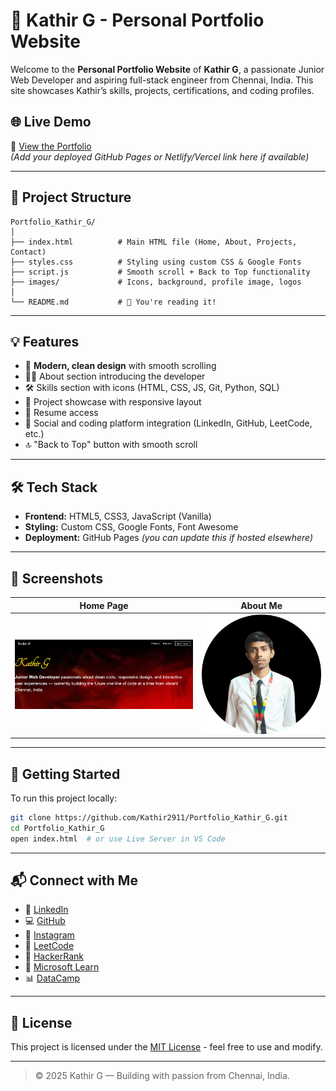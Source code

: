 
# 💼 Kathir G - Personal Portfolio Website

Welcome to the **Personal Portfolio Website** of **Kathir G**, a passionate Junior Web Developer and aspiring full-stack engineer from Chennai, India. This site showcases Kathir’s skills, projects, certifications, and coding profiles.

## 🌐 Live Demo

🚀 [View the Portfolio](https://github.com/Kathir2911/Portfolio_Kathir_G)  
*(Add your deployed GitHub Pages or Netlify/Vercel link here if available)*

---

## 📁 Project Structure

```
Portfolio_Kathir_G/
│
├── index.html          # Main HTML file (Home, About, Projects, Contact)
├── styles.css          # Styling using custom CSS & Google Fonts
├── script.js           # Smooth scroll + Back to Top functionality
├── images/             # Icons, background, profile image, logos
│
└── README.md           # 📄 You're reading it!
```

---

## 💡 Features

- 🎨 **Modern, clean design** with smooth scrolling
- 🧑‍💻 About section introducing the developer
- 🛠️ Skills section with icons (HTML, CSS, JS, Git, Python, SQL)
- 📁 Project showcase with responsive layout
- 📄 Resume access
- 🔗 Social and coding platform integration (LinkedIn, GitHub, LeetCode, etc.)
- 🔝 "Back to Top" button with smooth scroll

---

## 🛠️ Tech Stack

- **Frontend:** HTML5, CSS3, JavaScript (Vanilla)
- **Styling:** Custom CSS, Google Fonts, Font Awesome
- **Deployment:** GitHub Pages *(you can update this if hosted elsewhere)*

---

## 📸 Screenshots

| Home Page                            | About Me                             |
|-------------------------------------|--------------------------------------|
| ![Home Screenshot](images/profile.png) | ![About Screenshot](images/Kathir.png) |

---

## 🚀 Getting Started

To run this project locally:

```bash
git clone https://github.com/Kathir2911/Portfolio_Kathir_G.git
cd Portfolio_Kathir_G
open index.html  # or use Live Server in VS Code
```

---

## 📬 Connect with Me

- 💼 [LinkedIn](https://www.linkedin.com/in/kathir-ganesan)
- 💻 [GitHub](https://github.com/Kathir2911)
- 📸 [Instagram](https://www.instagram.com/kathir_2911/)
- 🎯 [LeetCode](https://leetcode.com/u/Kathir_2911/)
- 🧠 [HackerRank](https://www.hackerrank.com/profile/Kathir2911)
- 🧾 [Microsoft Learn](https://learn.microsoft.com/en-us/users/kathir-2911/)
- 📊 [DataCamp](https://www.datacamp.com/portfolio/Kathir2911)

---

## 📝 License

This project is licensed under the [MIT License](LICENSE) - feel free to use and modify.

---

> © 2025 Kathir G — Building with passion from Chennai, India.
